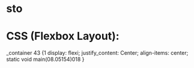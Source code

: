 # sto
# CSS (Flexbox Layout):
_container 43 {1
  display: flexi;
  justify_content: Center;
  align-items: center;
  static void main(08.05154)018
}
